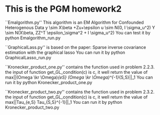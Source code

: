 # This is the PGM homework2
``Emalgorithm.py''
This algorithm is an EM Algorithm for Confounded Heterogenous Data
		y \sim X\beta +Zu+\epsilon
		u \sim N(0, I \sigma_u^2)
		Y \sim N(X\beta, ZZ^T \epsilon_\sigma^2 + I \sigma_u^2)
You can test it by python Emalgorithm_run.py



``GraphicalLass.py'' is based on the paper:
		Sparse inverse covariance estimation with the graphical lasso
You can run it by python GraphicalLasso_run.py




``Kronecker_product_one.py'' contains the function used in problem 2.2.3.
	the input of function get_GL_condition(c) is c, it well return the value of
			max||(Omega \kr \Omega)_{eS} (Omega \kr \Omega)^{-1}_{S,S}||_1
You can run it by python Kronecker_product_one.py



``Kronecker_product_two.py'' contains the function used in problem 2.3.2.
	the input of function get_GL_condition(c) is c, it well return the value of
			max||Tau_{e,S} Tau_{S,S}^{-1}||_1
You can run it by python Kronecker_product_two.py



